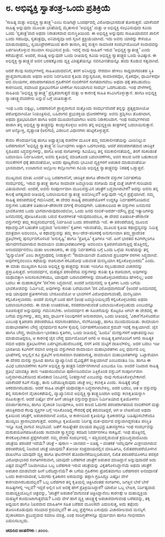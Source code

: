 # **೮. ಅಭಿವ್ಯಕ್ತಿ ಸ್ವಾತಂತ್ರ-ಒಂದು ಪ್ರತಿಕ್ರಿಯೆ**

‘ಸಾಹಿತ್ಯ ಮತ್ತು ಅಭಿವ್ಯಕ್ತಿ ಸ್ವಾತಂತ್ರ್ಯ’-ಎಂಬ ನುಡಿಗಟ್ಟೇ ಒಂದರ್ಥದಲ್ಲಿ ವಿರೋಧಾಭಾಸದಂತೆ ತೋರುತ್ತದೆ. ಯಾಕೆಂದರೆ ಸಾಹಿತ್ಯ ಅನ್ನುವುದು ಮೂಲತಃ ಭಾಷೆಯಲ್ಲಿ ಮೈತಾಳುವ ‘ಅಭಿವ್ಯಕ್ತಿ’ ಮತ್ತು ಆ ಅಭಿವ್ಯಕ್ತಿ ಸಂಭವಿಸುವುದು ಕವಿಯ ಒಂದು ‘ಸ್ವತಂತ್ರ’ವಾದ ಅಥವಾ ನಿರಾತಂಕವಾದ ಮನಃಸ್ಥಿತಿಯಿಂದ. ಈ ಅಭಿವ್ಯಕ್ತಿ ಅನ್ನುವುದು ಸಾಹಿತಿಯಾದವನ ಪಾಲಿಗೆ ಒಂದು ಸಹಜವೂ, ಸ್ವತಂತ್ರವೂ, ಅನಿವಾರ‍್ಯವೂ ಆದ ಸೃಜನ ಪ್ರಕ್ರಿಯೆಯಾಗಿದೆ. ಇದು ಅವನು ಯಾರನ್ನು ಕೇಳಿಯೂ ಮಾಡುವಂಥದಲ್ಲ, ಸ್ವಯಂಪ್ರೇರಣೆಯಿಂದ ತಾನೇ ತಾನಾಗಿ, ತನ್ನ ಸುತ್ತಣ ಸಾಮಾಜಿಕ ಸಂದರ್ಭದೊಂದಿಗೆ ಸಂವಾದವನ್ನು ಏರ್ಪಡಿಸಿಕೊಳ್ಳುವ ಸಲುವಾಗಿ ಸಂಭವಿಸುವ ಕ್ರಿಯೆ. ಇದನ್ನೆ ನಾವು ಸಾಹಿತಿಗೆ ಇರುವ ‘ಅಭಿವ್ಯಕ್ತ ಸ್ವಾತಂತ್ರ್ಯ’ ಎಂದು ಕರೆಯುತ್ತೇವೆ. ಅಂದರೆ, ಸಾಹಿತ್ಯ ಅನ್ನುವುದೇ ಒಂದು ರೀತಿಯಲ್ಲಿ ಕವಿಯ ಅಭಿವ್ಯಕ್ತಿ ಸ್ವಾತಂತ್ರ್ಯದ ಒಂದು ಆವಿಷ್ಕಾರ. ಈ ಅಭಿವ್ಯಕ್ತಿ ಸ್ವಾತಂತ್ರ್ಯವೆ ಅವನ ಬರಹಕ್ಕೊಂದು ವ್ಯಕ್ತಿ ವಿಶಿಷ್ಟತೆಯನ್ನೂ ನವನವೀನತೆಯನ್ನೂ ತಂದು ಕೊಡುವ ಸತ್ವವಾಗಿದೆ.

ಆದರೆ ಕೆಲವು ಸಂದರ್ಭಗಳಲ್ಲಿ ಸಾಹಿತಿಯಾದವನಿಗೆ, ತನಗೆ ಅನಿಸಿದ್ದನ್ನು ನೇರವಾಗಿ ಹೇಳಲು ಸಾಧ್ಯವಾಗದಂತಹ ಸ್ಥಿತಿ ಪ್ರ್ರಾಪ್ತವಾಗಬಹುದು ಅಥವಾ ಅವನು ನಿರ್ವಹಿಸುವ ಕೃತಿಯ ವಸ್ತುಸ್ವರೂಪ, ಸಾಮಾಜಿಕವೋ, ನೈತಿಕವೋ, ಧಾರ್ಮಿಕವೋ ಆದ ವಲಯಗಳ,  ಪರಂಪರಾಗತವಾದ ಗ್ರಹಿಕೆಗಳಿಗೆ ನಂಬಿಕೆಗಳಿಗೆ ಸಂಗತವಾಗದೆಂಬ ಅಥವಾ ಧಕ್ಕೆ ತರಬಹುದೆಂಬ ಕಾರಣದಿಂದ, ಸಮಾಜದ ಪ್ರತಿಭಟನೆಗೋ ಟೀಕೆಗೋ ಗುರಿಯಾಗುವ  ಸಂದರ್ಭ ಒದಗಬಹುದು. ಇಂಥ ವೇಳೆಗಳಲ್ಲಿ ಸಾಹಿತಿಯ ‘ಅಭಿವ್ಯಕ್ತಿ ಸ್ವಾತಂತ್ರ್ಯ’ ಪ್ರಶ್ನಿತವಾಗುತ್ತದೆ ಮತ್ತು ಆ ಕಾರಣಕ್ಕೆ ಸಾಹಿತಿ ಕಸಿವಿಸಿಗೊಳ್ಳುತ್ತಾನೆ. ಹಾಗೂ ಅಭಿವ್ಯಕ್ತಿ ಸ್ವಾಂತಂತ್ರ್ಯವೆಂದರೇನು ಎನ್ನುವ ಬಗ್ಗೆ ಚಿಂತಿಸುತ್ತಾನೆ.

ಇಂಥ ಒಂದು ಬಿಕ್ಕಟ್ಟು, ಬರಹಗಾರನಿಗೆ ಪ್ರಾಪ್ತವಾಗುವ ಮತ್ತೊಂದು ಸಂದರ್ಭವೆಂದರೆ ತನ್ನನ್ನು ಪ್ರತ್ಯಕ್ಷವಾಗಿಯೋ ಪರೋಕ್ಷವಾಗಿಯೋ ನಿಯಂತ್ರಿಸುವ, ಬಹಿರಂಗದ ಪ್ರಭುಶಕ್ತಿಯ ಧೋರಣೆಗಳನ್ನು ಅವನು ಪ್ರಶ್ನಿಸಲು ತೊಡಗಿದಾಗ, ಅಥವಾ ಪ್ರತಿಭಟಿಸಿದಾಗ ಹಾಗೂ ಅದರ ಮುಖವಾಣಿಯಾಗಲು ಅವನು ನಿರಾಕರಿಸಿದಾಗ. ಇಂಥ ಸಂದರ್ಭಗಳಿಂದ ಪಾರಾಗಿ ತನ್ನ ಅಭಿವ್ಯಕ್ತಿ ಸ್ವಾತಂತ್ರ್ಯವನ್ನು ಕಾಯ್ದುಕೊಳ್ಳಲು ಅವನು ತನ್ನ ಅಭಿವ್ಯಕ್ತಿಯ ತಂತ್ರಗಳನ್ನೆ ಬದಲಾಯಿಸುತ್ತಾನೆ. ಆಗ ಅನ್ಯೋಕ್ತಿ, ದೃಷ್ಟಾಂತ (ಅಲಿಗರಿ), ವಿಡಂಬನ ವಿಧಾನಗಳು ಹುಟ್ಟಿಕೊಳ್ಳುತ್ತದೆ.

ಕೇವಲ ಸೌಂದರ್ಯನಿಷ್ಠ ಹಾಗೂ ಅಧ್ಯಾತ್ಮನಿಷ್ಠ ರಚನೆಗಳ ಮೂಲಕ ತಮ್ಮ ಸಮಕಾಲೀನತೆಯನ್ನು ಮೀರಿನಿಲ್ಲುವ ಬರೆಹಗಾರರಿಗೆ ‘ಅಭಿವ್ಯಕ್ತಿ ಸ್ವಾತಂತ್ರ್ಯ’ದ ನಿರ್ಬಂಧಗಳು ಅಷ್ಟಾಗಿ ಒದಗಲಾರವು. ಆದರೆ ಪರಂಪರಾಗತವಾದ ಚಾರಿತ್ರಿಕ ಸ್ವರೂಪದ ಸಿದ್ಧವಸ್ತುಗಳನ್ನು, ಹಾಗೂ ಅಂಥ ಸಂಗತಿಗಳನ್ನು ಕವಿಯೊಬ್ಬ ತನ್ನ ಸಮಕಾಲೀನತೆಯಲ್ಲಿ, ತನಗೆ ಸರಿಕಂಡಂತೆ ಬದಲಾಯಿಸಿ ನಿರ್ವಹಿಸಿದಾಗ, ಅವನು ಕೃತಿಯಲ್ಲಿ ಮಾಡಿಕೊಂಡ ಬದಲಾವಣೆಗಳು, ಅವನ ಕಾಲದ ಜನರ ಬಹುಕಾಲದ ನಂಬಿಕೆಗಳಿಗೆ ಧಕ್ಕೆ ತರುವಂತೆಯೋ, ಅವರು ಪೂಜ್ಯರೆಂದು ಭಾವಿಸಿದ ವ್ಯಕ್ತಿಗಳಿಗೆ ಅಪಚಾರ ಮಾಡುವಂತೆಯೋ ಭಾಸವಾದಾಗ, ಉಂಟಾಗುವ ಅಲ್ಲೋಲ ಕಲ್ಲೋಲಗಳು ಕವಿಯ ಅಭಿವ್ಯಕ್ತಿ ಸ್ವಾತಂತ್ರ್ಯವನ್ನು ನಿಕಷಕ್ಕೆ ಒಡ್ಡುತ್ತವೆ.

ಮುಖ್ಯವಾದ ಮಾತು ಎಂದರೆ ಒಬ್ಬ ಬರಹಗಾರನಿಗೆ, ಚಾರಿತ್ರಿಕ ಹಾಗೂ ಪೌರಾಣಿಕ ವಸ್ತುಗಳ ನಿರ್ವಹಣೆಯ ಸಂದರ್ಭದಲ್ಲಿ, ಇರುವ ಸ್ವಾತಂತ್ರ್ಯ ಹಾಗೂ ಸಾಮಾಜಿಕ ಜವಬ್ದಾರಿಯ ಸಂಗತಿಯೆ ಮತ್ತೆ ಮತ್ತೆ ಚರ್ಚೆಗೆ ಗುರಿಯಾದ ವಿಷಯವಾಗಿದೆ. ಅಂದರೆ, ಅವನು ಸಂಪೂರ್ಣವಾಗಿ ಮೂಲವಸ್ತುವಿನ ಚರಿತ್ರೆಗೆ ಬದ್ಧವಾಗಿರಬೇಕೆ? ಅದನ್ನು ಅವನು ತನ್ನ ಕಾಲಕ್ಕೆ ಅಗತ್ಯವಾದ ರೀತಿಯಲ್ಲಿ ಬದಲಾಯಿಸುವ ಸ್ವಾತಂತ್ರ್ಯ ಅವನಿಗಿಲ್ಲವೆ? ಅನ್ನುವುದೇ ಇಲ್ಲಿನ ಪ್ರಶ್ನೆಯಾಗಿದೆ. ನಮ್ಮ ಸಾಹಿತ್ಯ ಪರಂಪರೆಯನ್ನೆ ಗಮನಿಸಿದರೆ, ಈ ದೇಶದ ಸಾಹಿತ್ಯ ಪರಂಪರೆಯೊಳಗೆ ಉದ್ದಕ್ಕೂ ನಿರ್ವಹಣೆಗೊಂಡಿರುವ ವಸ್ತುಗಳು ಬಹುತೇಕ ಐತಿಹಾಸಿಕ-ಪೌರಾಣಿಕ ವರ್ಗಕ್ಕೆ ಸೇರಿದವುಗಳೇ. ಬಹುಕಾಲದಿಂದ ಈ ವಸ್ತುಗಳು ಜನಮನದ ಭಾವಕೋಶದ ಒಂದು ಭಾಗವಾಗಿರುವುದರಿಂದಲೋ, ಒಂದು ಜನದ ನಂಬಿಕೆ-ಆದರ್ಶ-ಮೌಲ್ಯ ಪ್ರಜ್ಞೆ ಇತ್ಯಾದಿಗಳನ್ನು ಜನಮನದಲ್ಲಿ ಪೋಷಿಸಿಕೊಂಡು ಬರುವ ಕೋಶಗಳಂತೆ ಇರುವುದರಿಂದಲೂ, ಈ ದೇಶದ ಐತಿಹಾಸಿಕ-ಪೌರಾಣಿಕ ವಸ್ತುಗಳನ್ನೇ ತಮ್ಮ ಕಾವ್ಯಸಂದರ್ಭದಲ್ಲಿ ನಿರ್ವಹಿಸಿದ ಒಂದು ಪರಂಪರೆಯೆ ಇದೆ. ಈ ಪರಂಪರೆಯಲ್ಲಿ ಮೂಲದ ಕಥಾವಸ್ತುವಿಗೆ ಬಹುತೇಕ ಬದ್ಧವಾದ ‘ಅನುಸರಣ’ ಕೃತಿಗಳು ಇರುವಂತೆಯೆ, ಮೂಲದ ಕೃತಿಯ ಕಥಾದ್ರವ್ಯವನ್ನು ನಿಮಿತ್ತ ಮಾತ್ರವಾಗಿ ಅವಲಂಬಿಸಿ, ಆ ಕಥಾವಸ್ತುವನ್ನು ತಮ್ಮ ಕಾಲ-ದೇಶ-ಪರಿಸರಕ್ಕೆ ಅನುಗುಣವಾಗಿ ತಮ್ಮ ಪ್ರಾದೇಶಿಕ ಪ್ರತಿಭೆಗಳಲ್ಲಿ ಪುನರ್ಭವಗೊಳಿಸಿದ ‘ಅನುಸೃಷ್ಟಿ’ ಹಾಗೂ ‘ಪ್ರತಿಸೃಷಿ’ ಕೃತಿಗಳೂ ಇವೆ. ಹೀಗೆ ಭಾರತದ ಕವಿಗಳೆಲ್ಲರಿಗೂ ಋಣದಗಣಿಯಾಗಿರುವ ರಾಮಾಯಣ ಮಹಾಭಾರತಾದಿಗಳನ್ನು ಆವಲಂಬಿಸಿ ಕೃತಿರಚನೆಯಾಗುತ್ತಿದ್ದ ಹೊತ್ತಿನಲ್ಲಿ, ಆನಂದವರ್ಧನನೆಂಬ ಮಹಾ ಅಲಂಕಾರಿಕನು, ಈ ವಸ್ತು ನಿರ್ವಹಣೆಯ ಬಗ್ಗೆ ಒಂದು ಒಳ್ಳೆಯ ಸಲಹೆಯನ್ನು ತನ್ನ ‘ಧ್ವನ್ಯಾಲೋಕ’ ಎಂಬ ಶಾಸ್ತ್ರಗ್ರಂಥದಲ್ಲಿ ನೀಡುತ್ತಾನೆ: “ರಾಮಾಯಣವೇ ಮೊದಲಾದ ಪ್ರಬಂಧಗಳ ರಸಗಳು ಸಿದ್ಧವಾಗಿವೆ. ಅವುಗಳನ್ನವಲಂಬಿಸಿ ಕಥೆಯನ್ನು ರಚಿಸುವಾಗ ರಸವಿರೋಧ ಬರುವಂತೆ ಮನಸ್ವಿಯಾಗಿ ಕಲ್ಪಿಸಿಕೊಳ್ಳಬಾರದು” ಎಂದು. ಈ ಮಾತು ಮುಖ್ಯವಾಗಿ ಕವಿಯ ಅಭಿವ್ಯಕ್ತಿ ಸ್ವಾತಂತ್ರ್ಯವನ್ನು ಕುರಿತು ಇಂದಿಗೂ ಸಲ್ಲಬಹುದಾದ ವಿಚಾರವನ್ನು ಪ್ರಸ್ತಾಪಿಸುತ್ತದೆ. ಆನಂದವರ್ಧನ, ಮಹತ್ವದ ಪರಂಪರೆಯ ವಸ್ತುಗಳನ್ನು ಕುರಿತು ಕೃತಿ ರಚಿಸುವಾಗ, ಅವುಗಳನ್ನು ಯಥಾವತ್ತಾಗಿ ಅನುಸರಿಸಬೇಕೆಂದೂ, ಯಾವುದೇ ಬದಲಾವಣೆಗಳನ್ನು ಮಾಡಿಕೊಳ್ಳಬಾರದೆಂದೂ ಹೇಳಲಿಲ್ಲ; ಅದರ ಬದಲು ಈ ಮಹಾಕಾವ್ಯಗಳ ‘ರಸ’ಗಳು ಸಿದ್ಧವಾಗಿವೆ. ಅಂದರೆ ಜನಮನದಲ್ಲಿ ಆ ಕೃತಿಗಳು ಒಂದು ಬಗೆಯ ಭಾವಕೋಶವನ್ನು ನಿರ್ಮಿಸಿವೆ, ಅವುಗಳನ್ನು ಕುರಿತು ಬರೆಯುವಾಗ ‘ರಸ ವಿರೋಧವಾಗದಂತೆ’ (ಅಂದರೆ ಜನಮನದಲ್ಲಿ ಅವು ಯಾವುದರ ಪ್ರತೀಕಗಳೆಂದು ಬೇರೂರಿವೆಯೋ ಆ ಭಾವಗಳಿಗೆ ವಿರೋಧವಾಗುವಂತೆ), ಮನಸ್ವಿಯಾಗಿ ಕಲ್ಪಿಸಿಕೊಳ್ಳಬಾರದು. ಅಂದರೆ ಮನಸ್ಸಿಗೆ ಬಂದ ಹಾಗೆ (ಅಂಥ ಜವಬ್ದಾರಿಯಿಲ್ಲದೆ) ಕಲ್ಪಿಸಿಕೊಳ್ಳಬಾರದು ಅಥವಾ ಬದಲಾಯಿಸಬಾರದು. ಈ ಮಾತು ಉಚಿತವರಿತು, ರಸಪರವಾಗಿರುವಂತೆ ಬದಲಾಯಿಸಿಕೊಳ್ಳಬಹುದು ಎಂಬುದನ್ನೂ ಸೂಚಿಸುತ್ತದೆ ಅನ್ನುವುದನ್ನು ಗಮನಿಸಬೇಕು. ಆನಂದವರ್ಧನ ಈ ಸೂಚನೆಯನ್ನು ಕೊಟ್ಟರೂ ಆಗಲೇ ಈ ದೇಶದಲ್ಲಿ ಈ ಬಗೆಯ ವಸ್ತುಗಳನ್ನು, ತಮ್ಮ ತಮ್ಮ ಧಾರ್ಮಿಕ ನಿಲುವುಗಳಿಗೆ ಅನುಸಾರವಾಗಿ, ಒಂದು ರೀತಿಯಲ್ಲಿ  ‘ವಿಕಾರ’ಗೊಳಿಸಿದರೋ ಎಂಬಂಥ ಕೃತಿರಚನಾ ಪರಂಪರೆಯೂ ಸಮಾನಾಂತರವಾಗಿ, ನೆಲೆಗೊಂಡಿತ್ತು, ಹಾಗೂ ಮುಂದುವರಿಯಿತು. ರಾಮಾಯಣ ಮಹಾಭಾರತಗಳು ಬೌದ್ಧ ಜೈನಧರ್ಮದ ಕವಿಗಳ ಕೈಯಲ್ಲಿ ನಿರ್ವಹಣೆಗೊಂಡಿರುವ ಕ್ರಮವೇ ಇದಕ್ಕೆ ಸಾಕ್ಷಿಯಾಗಿದೆ. ಜೈನ ಹಾಗೂ ಬೌದ್ಧ, ರಾಮಾಯಣ-ಭಾರತಾದಿ ಕೃತಿಗಳು, ಒಂದು ರೀತಿಯಲ್ಲಿ ‘ಹಿಂದೂ’ ಮನಸ್ಸುಗಳಿಗೆ ಆಘಾತವನ್ನುಂಟು ಮಾಡುವಂತಿದ್ದರೂ, ಆ ಕಾರಣಕ್ಕೆ ಜೈನ ಬೌದ್ಧ ಧರ್ಮದೊಂದಿಗೆ ಆಗಲಿ ಆ ಸಾಹಿತ್ಯ ಕೃತಿಗಳೊಂದಿಗೆ ಆಗಲಿ ಸಾಹಿತ್ಯಕ ಸಮರ ಅಥವಾ ಪ್ರತಿಭಟನೆಗಳು ಏರ್ಪಟ್ಟಿರಬಹುದೆಂಬುದಕ್ಕೆ, ನನಗೆ ತಿಳಿದ ಮಟ್ಟಿಗೆ ದಾಖಲೆಗಳಿಲ್ಲ. ಅದರ ಬದಲು ಇಡೀ ಭಾರತೀಯ ಕವಿಗಳಿಗೆ ಸಮಾನ ಆಸಕ್ತಿಯ ವಸ್ತುಗಳಾದ ರಾಮಾಯಣ ಮಹಾಭಾರತಗಳು ಎಲ್ಲ ಧರ್ಮದ ಎಲ್ಲ ಭಾಷೆಗಳಲ್ಲಿ ಅಲ್ಲಲ್ಲಿನ ಕವಿ ಪ್ರತಿಭೆಗೆ ಅನುಸಾರವಾಗಿ ರಚಿತವಾಗುತ್ತ, ರಾಮಾಯಣ ಮಹಾಭಾರತಗಳನ್ನು ಒಟ್ಟಾರೆಯಾಗಿ ಈ ದೇಶದ ಮನಸ್ಸು ಗ್ರಹಿಸಿದ ಹಾಗೂ ವ್ಯಾಖ್ಯಾನಿಸಿದ ವೈವಿಧ್ಯತೆಗೆ ಸಾಕ್ಷಿಯಾಗಿವೆ ಎಂಬುದಂತೂ ನಿಜ. ಹಾಗೂ ಈ ವಿವಿಧ ಬದಲಾವಣೆಗಳು ಕವಿಗಳ ಅಭಿವ್ಯಕ್ತಿ ಸ್ವಾತಂತ್ರ್ಯದ ನಿದರ್ಶನಗಳಾಗಿವೆ ಎಂಬುದೂ ನಿಜ. ಅಂದರೆ ನಿಜವಾದ ಸಾಹಿತ್ಯ ಪ್ರತಿಭೆ ಯಾವತ್ತೂ ತಾನು ಇತಿಹಾಸದಿಂದಲೋ ಪುರಾಣದಿಂದಲೋ ಎತ್ತಿಕೊಂಡ ವಸ್ತುವಿಗೆ ಸಂಪೂರ್ಣವಾಗಿ ಬದ್ಧವಾಗಿರುವಿಕೆಯಿಂದ ಹೊರತಾದ ನಿಲುವಿನಲ್ಲಿ ನಿಂತದ್ದಾಗಿದೆ ಎಂಬುದನ್ನು ನಾವು ಗುರುತಿಸಿಕೊಳ್ಳಬೇಕಾಗಿದೆ. ಯಾಕೆಂದರೆ ಕವಿಗೆ ಗೊತ್ತು, ತಾನು ಬರೆಯುತ್ತಿರುವುದು ಚರಿತ್ರೆ ಅಲ್ಲ; ಕಲಾಕೃತಿ ಎಂದು. ಸಾಹಿತ್ಯಕ್ಕೆ ಚರಿತ್ರೆ ಆಕರವಾಗಿರಬಹುದು. ಆದರೆ ಸಾಹಿತಿ ಚರಿತ್ರೆಗೆ ಯಥಾವತ್ತಾಗಿ ಬದ್ಧನಾಗಿರಬೇಕಿಲ್ಲ. ಅದರ ಬದಲು, ಆತ ಆ ವಸ್ತುವನ್ನು ತನ್ನ ಸಮಕಾಲೀನ ವೈಚಾರಿಕತೆಯಲ್ಲಿ, ವ್ಯಾಖ್ಯಾನಿಸುವ ಅಭಿವ್ಯಕ್ತಿ ಸ್ವಾತಂತ್ರ್ಯದಿಂದಾಗಿ ಅದನ್ನು ಕಲಾಕೃತಿಯನ್ನಾಗಿ ರೂಪಿಸುತ್ತಾನೆ. ಆದರೆ ಎಷ್ಟೋ ವೇಳೆ ಹೀಗೆ ಚಾರಿತ್ರಿಕ ವಸ್ತುವನ್ನಾಶ್ರಯಿಸಿ ನಿರ್ಮಿತಿಯಾದ ಕೃತಿಯೊಳಗಣ ಮಾರ್ಪಾಡುಗಳೂ, ಹಾಗೂ ವೈಚಾರಿಕ ನಿಲುವುಗಳೂ, ಅವನ ಕಾಲದ ಓದುಗರ ಪರಂಪರಾಗತವಾದ ನಂಬಿಕೆಗಳಿಗೆ ಮತ್ತು ಚಾರಿತ್ರಿಕವಾದ ಕೆಲವು ವ್ಯಕ್ತಿಗಳ ಬಗ್ಗೆ ಇರಿಸಿಕೊಂಡಿದ್ದ ಗೌರವಕ್ಕೆ ಧಕ್ಕೆ ತರುವಂತಿದ್ದರೆ,  ಆಗ ಆ ಲೇಖಕನಿಂದ ಅಥವಾ ಕೃತಿಯಿಂದ ಚರಿತ್ರೆಗೆ, ಅಪಚಾರವಾಗಿದೆ ಎಂದೂ, ಆ ಕಾರಣದಿಂದ ಕೃತಿಯನ್ನೂ ಕೃತಿಕಾರನನ್ನೂ ಬಹಿಷ್ಕರಿಸಬೇಕೆಂದೂ ಹುಯ್ಯಲು ಪ್ರಾರಂಭವಾಗುತ್ತದೆ. ಅದರಲ್ಲೂ ಕೃತಿಯೊಂದು ನಿರ್ದಿಷ್ಟ ಮತ-ಧರ್ಮದ ವಸ್ತುವಾಗಿದ್ದರಂತೂ ಪರಿಸ್ಥಿತಿ ಇನ್ನೂ ಸೂಕ್ಷ್ಮವಾಗುವ ಸಂಭವವಿದೆ. ಜತೆಗೆ ಸಾಹಿತ್ಯೇತರ ವಲಯದ ಪಟ್ಟಭದ್ರ ಹಿತಾಸಕ್ತಿಗಳೂ ಇಂಥ ಸಂದರ್ಭವನ್ನು ದುರುಪಯೋಗಪಡಿಸಿಕೊಂಡು ಸಾಮಾಜಿಕ ಸ್ವಾಸ್ಥ್ಯವನ್ನು ಕದಡಿದ ನಿದರ್ಶನಗಳೂ ಸಾಕಷ್ಟಿವೆ. ಇಂಥ ಹೊತ್ತಿನಲ್ಲಿ ಕೇಳಿಕೊಳ್ಳಬೇಕಾದ ಪ್ರಶ್ನೆಗಳೆಂದರೆ: ನಮ್ಮ ದೇಶದ ಸಂದರ್ಭದಲ್ಲಿ – ಪಶ್ಚಿಮದಲ್ಲಿರುವಂತೆ ಕ್ರಮಬದ್ಧವಾದೊಂದು ಚರಿತ್ರೆಯ ಪರಂಪರೆ ಇದೆಯೆ? ಚರಿತ್ರೆ – ಪುರಾಣ – ಜಾನಪದ – ಐತಿಹ್ಯ – ದಂತಕತೆ ಇವೆಲ್ಲವುಗಳ ಮಿಶ್ರಣವಾಗಿರುವ ಪರಂಪರೆಯಲ್ಲಿ ನಿಜವಾದ ಚರಿತ್ರೆ ಯಾವುದು? ತೋಂಡೀ ಸಂಪ್ರದಾಯದಲ್ಲಿನ ಮಾಹಿತಿಗೂ, ಲಿಖಿತಪರಂಪರೆಯೊಳಗಿನ ದಾಖಲೆಗೂ ಯಾವುದೇ ವ್ಯಕ್ತಿ ಹಾಗೂ ಘಟನೆಗಳಿಗೆ ಹೊಂದಾಣಿಕೆಯಿಲ್ಲದಿರುವಾಗ, ಲಿಖಿತ ಪರಂಪರೆಯೊಳಗೂ ಪರಸ್ಪರ ವಿರೋಧಾಭಾಸದ ಸಂಗತಿಗಳಿರುವಾಗ, ಯಾವುದೇ ಬರೆಹಗಾರ ಚರಿತ್ರೆಗೆ ಅಪಚಾರ ಮಾಡಿದ್ದಾನೆ ಅನ್ನುವುದಾದರೆ ಅದು ಎಷ್ಟರ ಮಟ್ಟಿಗೆ? ನಿಜವಾಗಿಯೂ ಒಬ್ಬ ಬರೆಹಗಾರ ಇರುವ ಚರಿತ್ರೆಯನ್ನು ವಿಕೃತಗೊಳಿಸಿದ್ದಾನೆಯೆ ಅಥವಾ ಚರಿತ್ರೆಗೆ ಅಪಚಾರ ಮಾಡಲೆಂದೇ ಹೀಗೆ ಬರೆದಿದ್ದಾನೆಯೆ? ಈ ಬಗೆಯ ಗ್ರಹಿಕೆಗಳು ಪ್ರಚಲಿತವಾಗಲು ಬರೆಹಗಾರನ ಅನವಧಾನತೆ ಒಂದು ಕಾರಣವಾದಂತೆ, ಓದುಗರು ಕೃತಿಕಾರನ ಆಶಯವನ್ನು ತಪ್ಪಾಗಿ ಗ್ರಹಿಸಿದ್ದೂ ಎಷ್ಟೋ ವೇಳೆ ಕಾರಣವಾಗಿರಬಹುದಲ್ಲವೆ? ಒಬ್ಬ ಬರೆಹಗಾರ ತನ್ನ ಕೃತಿಯಲ್ಲಿ ಚಿತ್ರಿಸಿದಂತಹ ಸಂಗತಿಗಳು, ಜಗತ್ತಿನ ಬೇರೆ ಬೇರೆ ಸಾಹಿತ್ಯಗಳಲ್ಲಿ ಇಲ್ಲವೆ? ಇದ್ದರೆ ಅಲ್ಲಿನ ಜನ ಅದಕ್ಕೆ ಹೇಗೆ ಪ್ರತಿಕ್ರಿಯಿಸಿದ್ದಾರೆ? ಯಾರೋ ಒಬ್ಬ ಲೇಖಕ, ನಿರ್ದಿಷ್ಟವಾದ ಮಹಾವ್ಯಕ್ತಿಯೊಬ್ಬನ ಚಿತ್ರವನ್ನು, ‘ಚರಿತ್ರೆಗೆ ಅಪಚಾರ’ವಾಗುವಂತೆ ಚಿತ್ರಿಸಿದ್ದಾನೆಂಬ ಕಾರಣಕ್ಕೇ ಆ ಮಹಾವ್ಯಕ್ತಿಯ ಮಹತ್ತಿಗೆ ಕುಂದುಂಟಾಗುತ್ತದೆಯೆ? ಒಂದು ವೇಳೆ ಹಾಗೆ ವ್ಯಕ್ತಿ ಚಾರಿತ್ರ್ಯಕ್ಕೆ ಅಪಚಾರವಾಗುವಂಥ ಬರೆಹವನ್ನು, ತಕ್ಕ ಅಧ್ಯಯನ ಹಾಗೂ ನಿಖರವಾದ ಮಾಹಿತಿಗಳ ಸಹಿತ ಬರೆಹದ ಮೂಲಕವೇ ಎದುರಿಸುತ್ತ, ಅದು ತಪ್ಪೆಂದು ತೋರಿಸಿಕೊಡುವುದು ಸರಿಯಾದ ಕ್ರಮವಲ್ಲವೆ? ಈ ಎಲ್ಲ ಪ್ರಶ್ನೆಗಳೂ ಏಳುವುದು ವಿಚಾರಶೀಲವಾದ ಮನಸ್ಸಿಗೆ. ವೈಚಾರಿಕವಾಗಿ ಪ್ರಬುದ್ಧವಾದ ಸಮಾಜ ಮಾತ್ರ, ಎಂಥ ಸಂದಿಗ್ಧತೆಗಳನ್ನೂ ಧೈರ್ಯವಾಗಿ ಹಾಗೂ ಗಂಭೀರವಾಗಿ ಎದುರಿಸಬಲ್ಲದು.

**ಚದುರಿದ ಚಿಂತನೆಗಳು : ೨೦೦೦.**
